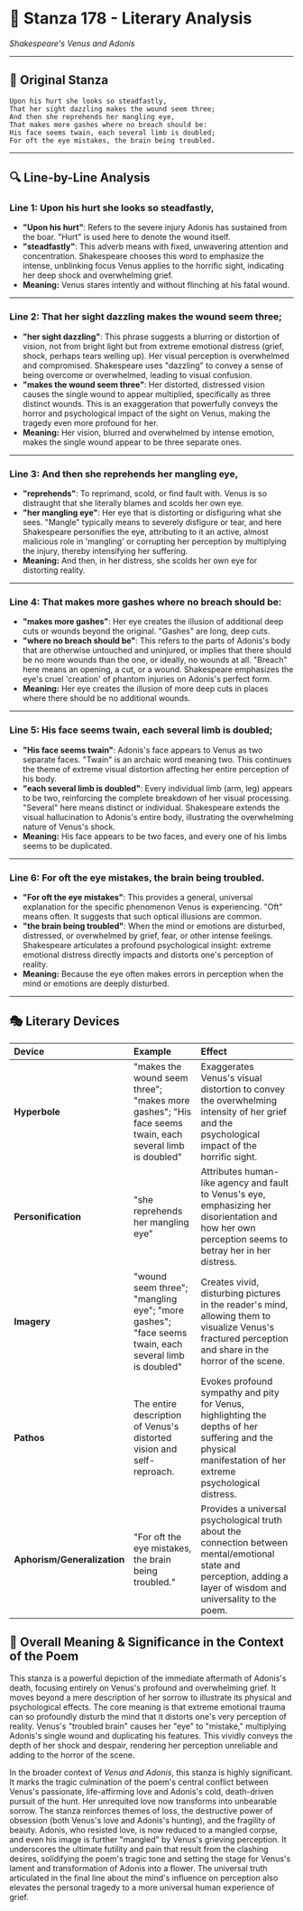 # 🌹 Stanza 178 - Literary Analysis
*Shakespeare's Venus and Adonis*

---

## 📖 Original Stanza
```
Upon his hurt she looks so steadfastly,
That her sight dazzling makes the wound seem three;
And then she reprehends her mangling eye,  
That makes more gashes where no breach should be:
His face seems twain, each several limb is doubled;
For oft the eye mistakes, the brain being troubled.
```

---

## 🔍 Line-by-Line Analysis

### Line 1: Upon his hurt she looks so steadfastly,
*   **"Upon his hurt"**: Refers to the severe injury Adonis has sustained from the boar. "Hurt" is used here to denote the wound itself.
*   **"steadfastly"**: This adverb means with fixed, unwavering attention and concentration. Shakespeare chooses this word to emphasize the intense, unblinking focus Venus applies to the horrific sight, indicating her deep shock and overwhelming grief.
*   **Meaning:** Venus stares intently and without flinching at his fatal wound.

---

### Line 2: That her sight dazzling makes the wound seem three;
*   **"her sight dazzling"**: This phrase suggests a blurring or distortion of vision, not from bright light but from extreme emotional distress (grief, shock, perhaps tears welling up). Her visual perception is overwhelmed and compromised. Shakespeare uses "dazzling" to convey a sense of being overcome or overwhelmed, leading to visual confusion.
*   **"makes the wound seem three"**: Her distorted, distressed vision causes the single wound to appear multiplied, specifically as three distinct wounds. This is an exaggeration that powerfully conveys the horror and psychological impact of the sight on Venus, making the tragedy even more profound for her.
*   **Meaning:** Her vision, blurred and overwhelmed by intense emotion, makes the single wound appear to be three separate ones.

---

### Line 3: And then she reprehends her mangling eye,
*   **"reprehends"**: To reprimand, scold, or find fault with. Venus is so distraught that she literally blames and scolds her own eye.
*   **"her mangling eye"**: Her eye that is distorting or disfiguring what she sees. "Mangle" typically means to severely disfigure or tear, and here Shakespeare personifies the eye, attributing to it an active, almost malicious role in 'mangling' or corrupting her perception by multiplying the injury, thereby intensifying her suffering.
*   **Meaning:** And then, in her distress, she scolds her own eye for distorting reality.

---

### Line 4: That makes more gashes where no breach should be:
*   **"makes more gashes"**: Her eye creates the illusion of additional deep cuts or wounds beyond the original. "Gashes" are long, deep cuts.
*   **"where no breach should be"**: This refers to the parts of Adonis's body that are otherwise untouched and uninjured, or implies that there should be no more wounds than the one, or ideally, no wounds at all. "Breach" here means an opening, a cut, or a wound. Shakespeare emphasizes the eye's cruel 'creation' of phantom injuries on Adonis's perfect form.
*   **Meaning:** Her eye creates the illusion of more deep cuts in places where there should be no additional wounds.

---

### Line 5: His face seems twain, each several limb is doubled;
*   **"His face seems twain"**: Adonis's face appears to Venus as two separate faces. "Twain" is an archaic word meaning two. This continues the theme of extreme visual distortion affecting her entire perception of his body.
*   **"each several limb is doubled"**: Every individual limb (arm, leg) appears to be two, reinforcing the complete breakdown of her visual processing. "Several" here means distinct or individual. Shakespeare extends the visual hallucination to Adonis's entire body, illustrating the overwhelming nature of Venus's shock.
*   **Meaning:** His face appears to be two faces, and every one of his limbs seems to be duplicated.

---

### Line 6: For oft the eye mistakes, the brain being troubled.
*   **"For oft the eye mistakes"**: This provides a general, universal explanation for the specific phenomenon Venus is experiencing. "Oft" means often. It suggests that such optical illusions are common.
*   **"the brain being troubled"**: When the mind or emotions are disturbed, distressed, or overwhelmed by grief, fear, or other intense feelings. Shakespeare articulates a profound psychological insight: extreme emotional distress directly impacts and distorts one's perception of reality.
*   **Meaning:** Because the eye often makes errors in perception when the mind or emotions are deeply disturbed.

---

## 🎭 Literary Devices

| Device          | Example                                                                                                            | Effect                                                                                                                                                             |
| :-------------- | :----------------------------------------------------------------------------------------------------------------- | :----------------------------------------------------------------------------------------------------------------------------------------------------------------- |
| **Hyperbole**   | "makes the wound seem three"; "makes more gashes"; "His face seems twain, each several limb is doubled"           | Exaggerates Venus's visual distortion to convey the overwhelming intensity of her grief and the psychological impact of the horrific sight.                       |
| **Personification** | "she reprehends her mangling eye"                                                                                | Attributes human-like agency and fault to Venus's eye, emphasizing her disorientation and how her own perception seems to betray her in her distress.             |
| **Imagery**     | "wound seem three"; "mangling eye"; "more gashes"; "face seems twain, each several limb is doubled"                 | Creates vivid, disturbing pictures in the reader's mind, allowing them to visualize Venus's fractured perception and share in the horror of the scene.              |
| **Pathos**      | The entire description of Venus's distorted vision and self-reproach.                                              | Evokes profound sympathy and pity for Venus, highlighting the depths of her suffering and the physical manifestation of her extreme psychological distress.       |
| **Aphorism/Generalization** | "For oft the eye mistakes, the brain being troubled."                                                    | Provides a universal psychological truth about the connection between mental/emotional state and perception, adding a layer of wisdom and universality to the poem. |

## 🎯 Overall Meaning & Significance in the Context of the Poem

This stanza is a powerful depiction of the immediate aftermath of Adonis's death, focusing entirely on Venus's profound and overwhelming grief. It moves beyond a mere description of her sorrow to illustrate its physical and psychological effects. The core meaning is that extreme emotional trauma can so profoundly disturb the mind that it distorts one's very perception of reality. Venus's "troubled brain" causes her "eye" to "mistake," multiplying Adonis's single wound and duplicating his features. This vividly conveys the depth of her shock and despair, rendering her perception unreliable and adding to the horror of the scene.

In the broader context of *Venus and Adonis*, this stanza is highly significant. It marks the tragic culmination of the poem's central conflict between Venus's passionate, life-affirming love and Adonis's cold, death-driven pursuit of the hunt. Her unrequited love now transforms into unbearable sorrow. The stanza reinforces themes of loss, the destructive power of obsession (both Venus's love and Adonis's hunting), and the fragility of beauty. Adonis, who resisted love, is now reduced to a mangled corpse, and even his image is further "mangled" by Venus's grieving perception. It underscores the ultimate futility and pain that result from the clashing desires, solidifying the poem's tragic tone and setting the stage for Venus's lament and transformation of Adonis into a flower. The universal truth articulated in the final line about the mind's influence on perception also elevates the personal tragedy to a more universal human experience of grief.
